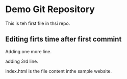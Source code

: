 # Demo Git Repository

This is teh first file in thsi repo.

## Editing firts time after first commint
Adding one more line.



adding 3rd line.

index.html is the file content inthe sample website.